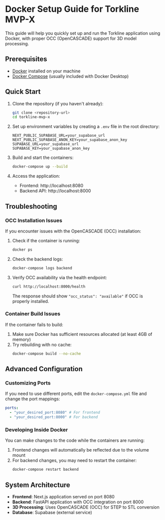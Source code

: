 # Docker Setup Guide for Torkline MVP-X

This guide will help you quickly set up and run the Torkline application using Docker, with proper OCC (OpenCASCADE) support for 3D model processing.

## Prerequisites

- [Docker](https://www.docker.com/products/docker-desktop/) installed on your machine
- [Docker Compose](https://docs.docker.com/compose/install/) (usually included with Docker Desktop)

## Quick Start

1. Clone the repository (if you haven't already):
   ```bash
   git clone <repository-url>
   cd torkline-mvp-x
   ```

2. Set up environment variables by creating a `.env` file in the root directory:
   ```
   NEXT_PUBLIC_SUPABASE_URL=your_supabase_url
   NEXT_PUBLIC_SUPABASE_ANON_KEY=your_supabase_anon_key
   SUPABASE_URL=your_supabase_url
   SUPABASE_KEY=your_supabase_anon_key
   ```

3. Build and start the containers:
   ```bash
   docker-compose up --build
   ```

4. Access the application:
   - Frontend: http://localhost:8080
   - Backend API: http://localhost:8000

## Troubleshooting

### OCC Installation Issues

If you encounter issues with the OpenCASCADE (OCC) installation:

1. Check if the container is running:
   ```bash
   docker ps
   ```

2. Check the backend logs:
   ```bash
   docker-compose logs backend
   ```

3. Verify OCC availability via the health endpoint:
   ```bash
   curl http://localhost:8000/health
   ```
   The response should show `"occ_status": "available"` if OCC is properly installed.

### Container Build Issues

If the container fails to build:

1. Make sure Docker has sufficient resources allocated (at least 4GB of memory)
2. Try rebuilding with no cache:
   ```bash
   docker-compose build --no-cache
   ```

## Advanced Configuration

### Customizing Ports

If you need to use different ports, edit the `docker-compose.yml` file and change the port mappings:

```yaml
ports:
  - "your_desired_port:8080" # For frontend
  - "your_desired_port:8000" # For backend
```

### Developing Inside Docker

You can make changes to the code while the containers are running:

1. Frontend changes will automatically be reflected due to the volume mount
2. For backend changes, you may need to restart the container:
   ```bash
   docker-compose restart backend
   ```

## System Architecture

- **Frontend**: Next.js application served on port 8080
- **Backend**: FastAPI application with OCC integration on port 8000
- **3D Processing**: Uses OpenCASCADE (OCC) for STEP to STL conversion
- **Database**: Supabase (external service)
